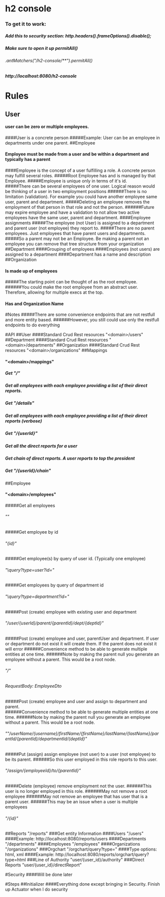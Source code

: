 # h2 console
### To get it to work:
##### Add this to security section: http.headers().frameOptions().disable();
##### Make sure to open it up permitAll()
###### .antMatchers("/h2-console/**").permitAll()

##### http://localhost:8080/h2-console

# Rules
## User
#### user can be zero or multiple employees.
####User is a concrete person
#####Example: User can be an employee in departments  under one parent.
##Employee
#### Employee must be made from a user and be within a department and typically has a parent
####Employee is the concept of a user fulfilling a role.  A concrete person may fulfill several roles.
#####Root Employee has and is managed by that Employee.
#####Employee is unique only in terms of it's id.  
#####There can be several employees of one user.  Logical reason would be thinking of a user in two employment positions
######There is no limitation (validation).  For example you could have another employee same user, parent and department.
#####Deleting an employee removes the employment of that person in that role and not the person.
######Future may expire employee and have a validation to not allow two active employees have the same user, parent and department.
####Employee assignments
#####The employee (not User) is assigned to a department and parent user (not employee) they report to.
#####There are no parent employees.  Just employees that have parent users and departments.
#####So a parent may not be an Employee.  Be making a parent not an employee you can remove that tree structure from your organization
##Department
####Grouping of employees
####Employees (not users) are assigned to a department
####Department has a name and description
##Organization
#### Is made up of employees
#####The starting point can be thought of as the root employee.
######You could make the root employee from an abstract user.  Therefore, allowing for multiple execs at the top.
#### Has and Organization Name

#Notes
#####There are some convenience endpoints that are not restfull and more entity based.
######However, you still could use only the restfull endpoints to do everything



#API
##User
####Standard Crud Rest resources "\<domain\>/users"
##Department
####Standard Crud Rest resources "\<domain\>/departments"
##Organization
####Standard Crud Rest resources "\<domain\>/organizations"
##Mappings
#### "\<domain\>/mappings"
##### Get "/"
##### Get all employees with each employee providing a list of their direct reports.
##### Get "/details"
##### Get all employees with each employee providing a list of their direct reports (verbose)
##### Get "/{userId}"
##### Get all the direct reports for a user
##### Get chain of direct reports. A user reports to top the president
##### Get "/{userId}/chain"
##Employee
#### "\<domain\>/employees"
#####Get all employees
###### "\"
#####Get employee by id
###### "\{id}"
#####Get employee(s) by query of user id. (Typically one employee)
###### "\query?type=user?id=<userid>"
#####Get employees by query of department id
###### "\query?type=department?id=<deparmentId>"
#####Post (create) employee with existing user and department
###### "/user/{userId}/parent/{parentId}/dept/{deptId}"
#####Post (create) employee and user, parentUser and department.  If user or department do not exist it will create them.  If the parent does not exist it will error
######Convenience method to be able to generate multiple entities at one time.
######Note by making the parent null you generate an employee without a parent.  This would be a root node.
###### "/"
###### RequestBody: EmployeeDto
#####Post (create) employee and user and assign to department and parent.  
######Convenience method to be able to generate multiple entities at one time.
######Note by making the parent null you generate an employee without a parent.  This would be a root node.
###### ""/userName/{username}/firstName/{firstName}/lastName/{lastName}/parentId/{parentId}/departmentId/{deptId}"
#####Put (assign) assign employee (not user) to a user (not employee) to be its parent.
######So this user employed in this role reports to this user.
###### "/assign/{employeeId}/to/{parentId}"
#####Delete (employee) remove employment not the user.
######This user is no longer employed in this role.
######May not remove a root employee
######May not remove an employee that has user that is a parent user.
######This may be an issue when a user is multiple employees
###### "/{id}"
##Reports "/reports"
###Get entity Information
####Users "/users"
####Example: http://localhost:8080/reports/users
####Departments "/departments"
####Employees "/employees"
####Organizations "/organizations"
###Orgchart "/orgchart/query?type="
####Type options:  html, xml
####Example: http://localhost:8080/reports/orgchart/query?type=html
###Line of Authority "user/{user_id}/authority"
###Direct Reports "user/{user_id}/directReport"

#Security
####Will be done later


#Steps
##Initializer
####Everything done except bringing in Security.  Finish up Actuator when I do security